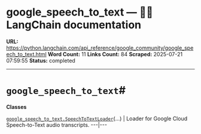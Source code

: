 # google_speech_to_text — 🦜🔗 LangChain  documentation

**URL:** https://python.langchain.com/api_reference/google_community/google_speech_to_text.html
**Word Count:** 11
**Links Count:** 84
**Scraped:** 2025-07-21 07:59:55
**Status:** completed

---

# `google_speech_to_text`\#

**Classes**

[`google_speech_to_text.SpeechToTextLoader`](https://python.langchain.com/api_reference/google_community/google_speech_to_text/langchain_google_community.google_speech_to_text.SpeechToTextLoader.html#langchain_google_community.google_speech_to_text.SpeechToTextLoader "langchain_google_community.google_speech_to_text.SpeechToTextLoader")\(...\) | Loader for Google Cloud Speech-to-Text audio transcripts.   ---|---